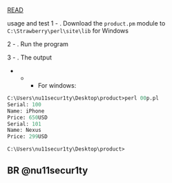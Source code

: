 [READ](https://www.perltutorial.org/perl-oop/)

usage and test
1 - . Download the `product.pm` module to `C:\Strawberry\perl\site\lib` for Windows

2 - . Run the program

3 - . The output
   
   - - - For windows:

```perl
C:\Users\nu11secur1ty\Desktop\product>perl 00p.pl
Serial: 100
Name: iPhone
Price: 650USD
Serial: 101
Name: Nexus
Price: 299USD

C:\Users\nu11secur1ty\Desktop\product>
```

## BR @nu11secur1ty

